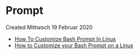 # Prompt
Created Mittwoch 19 Februar 2020


* [How To Customize Bash Prompt In Linux](https://ostechnix.com/how-to-customize-bash-prompt-in-linux/)
* [How to Customize your Bash Prompt on a Linux](https://www.digitalocean.com/community/tutorials/how-to-customize-your-bash-prompt-on-a-linux-vps)


